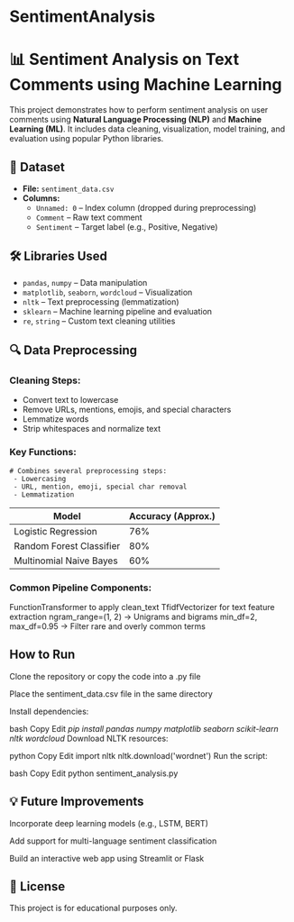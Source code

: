 # SentimentAnalysis

# 📊 Sentiment Analysis on Text Comments using Machine Learning

This project demonstrates how to perform sentiment analysis on user comments using **Natural Language Processing (NLP)** and **Machine Learning (ML)**. It includes data cleaning, visualization, model training, and evaluation using popular Python libraries.

## 📁 Dataset

- **File:** `sentiment_data.csv`
- **Columns:**
  - `Unnamed: 0` – Index column (dropped during preprocessing)
  - `Comment` – Raw text comment
  - `Sentiment` – Target label (e.g., Positive, Negative)


## 🛠️ Libraries Used

- `pandas`, `numpy` – Data manipulation
- `matplotlib`, `seaborn`, `wordcloud` – Visualization
- `nltk` – Text preprocessing (lemmatization)
- `sklearn` – Machine learning pipeline and evaluation
- `re`, `string` – Custom text cleaning utilities

## 🔍 Data Preprocessing

### Cleaning Steps:
- Convert text to lowercase
- Remove URLs, mentions, emojis, and special characters
- Lemmatize words
- Strip whitespaces and normalize text

### Key Functions:
    # Combines several preprocessing steps:
     - Lowercasing
     - URL, mention, emoji, special char removal
     - Lemmatization

| Model                    | Accuracy (Approx.) |
| ------------------------ | ------------------ |
| Logistic Regression      | 76%                |
| Random Forest Classifier | 80%                |
| Multinomial Naive Bayes  | 60%                |


### Common Pipeline Components:
FunctionTransformer to apply clean_text
TfidfVectorizer for text feature extraction
ngram_range=(1, 2) → Unigrams and bigrams
min_df=2, max_df=0.95 → Filter rare and overly common terms


## How to Run
Clone the repository or copy the code into a .py file

Place the sentiment_data.csv file in the same directory

Install dependencies:

bash
Copy
Edit
_pip install pandas numpy matplotlib seaborn scikit-learn nltk wordcloud_
Download NLTK resources:

python
Copy
Edit
import nltk
nltk.download('wordnet')
Run the script:

bash
Copy
Edit
python sentiment_analysis.py
## 💡 Future Improvements
Incorporate deep learning models (e.g., LSTM, BERT)

Add support for multi-language sentiment classification

Build an interactive web app using Streamlit or Flask

## 📄 License
This project is for educational purposes only.
